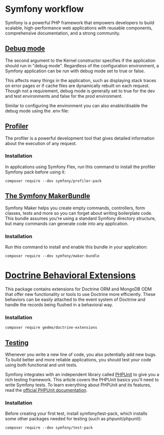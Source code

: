# Symfony workflow
Symfony is a powerful PHP framework that empowers developers to build scalable, high-performance web applications with reusable components, comprehensive documentation, and a strong community.

## [Debug mode](https://symfony.com/doc/current/configuration/front_controllers_and_kernel.html#debug-mode)
The second argument to the Kernel constructor specifies if the application should run in "debug mode". Regardless of the configuration environment, a Symfony application can be run with debug mode set to true or false.

This affects many things in the application, such as displaying stack traces on error pages or if cache files are dynamically rebuilt on each request. Though not a requirement, debug mode is generally set to true for the dev and test environments and false for the prod environment.

Similar to configuring the environment you can also enable/disable the debug mode using the .env file:

## [Profiler](https://symfony.com/doc/current/profiler.html)
The profiler is a powerful development tool that gives detailed information about the execution of any request.

### Installation
In applications using Symfony Flex, run this command to install the profiler Symfony pack before using it:

```shell
composer require --dev symfony/profiler-pack
```

## [The Symfony MakerBundle](https://symfony.com/bundles/SymfonyMakerBundle/current/index.html)
Symfony Maker helps you create empty commands, controllers, form classes, tests and more so you can forget about writing boilerplate code. This bundle assumes you're using a standard Symfony directory structure, but many commands can generate code into any application.

### Installation
Run this command to install and enable this bundle in your application:

```shell
composer require --dev symfony/maker-bundle 
```

# [Doctrine Behavioral Extensions](https://github.com/doctrine-extensions/DoctrineExtensions)
This package contains extensions for Doctrine ORM and MongoDB ODM that offer new functionality or tools to use Doctrine more efficiently. These behaviors can be easily attached to the event system of Doctrine and handle the records being flushed in a behavioral way.

### Installation
```shell
composer require gedmo/doctrine-extensions
```

## [Testing](https://symfony.com/doc/current/testing.html)
Whenever you write a new line of code, you also potentially add new bugs. To build better and more reliable applications, you should test your code using both functional and unit tests.

Symfony integrates with an independent library called [PHPUnit](https://phpunit.de/) to give you a rich testing framework. This article covers the PHPUnit basics you'll need to write Symfony tests. To learn everything about PHPUnit and its features, read the [official PHPUnit documentation](https://docs.phpunit.de/en/12.3/).

### Installation
Before creating your first test, install symfony/test-pack, which installs some other packages needed for testing (such as phpunit/phpunit):

```shell
composer require --dev symfony/test-pack
```
